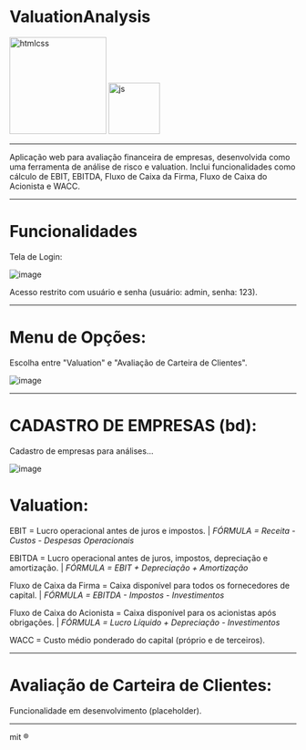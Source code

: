 # ValuationAnalysis


<img src="https://github.com/user-attachments/assets/351f9ebd-244c-4143-a37c-c165aba6e45c" alt=htmlcss width="170" />

<img src="https://github.com/user-attachments/assets/af7707ec-e076-410d-8e48-fd36435b7ca4" alt="js" width="90" />

---

Aplicação web para avaliação financeira de empresas, desenvolvida como uma ferramenta de análise de risco e valuation.
Inclui funcionalidades como cálculo de EBIT, EBITDA, Fluxo de Caixa da Firma, Fluxo de Caixa do Acionista e WACC.

---

# Funcionalidades

Tela de Login:

![image](https://github.com/user-attachments/assets/f5772c37-1bfe-4f14-9afd-14ad12e51807)

Acesso restrito com usuário e senha (usuário: admin, senha: 123).

---

# Menu de Opções:

Escolha entre "Valuation" e "Avaliação de Carteira de Clientes".

![image](https://github.com/user-attachments/assets/0a1fc221-5c35-4779-9dc4-2c40dc93d267)


---

# CADASTRO DE EMPRESAS (bd): 

Cadastro de empresas para análises...

![image](https://github.com/user-attachments/assets/5b058e92-85aa-40cc-83b8-8924510da74c)


# Valuation:

EBIT = Lucro operacional antes de juros e impostos.	| *FÓRMULA = Receita - Custos - Despesas Operacionais*


EBITDA = Lucro operacional antes de juros, impostos, depreciação e amortização.	| *FÓRMULA = EBIT + Depreciação + Amortização*


Fluxo de Caixa da Firma	= Caixa disponível para todos os fornecedores de capital.	| *FÓRMULA = EBITDA - Impostos - Investimentos*


Fluxo de Caixa do Acionista	= Caixa disponível para os acionistas após obrigações.	| *FÓRMULA = Lucro Líquido + Depreciação - Investimentos*


WACC = Custo médio ponderado do capital (próprio e de terceiros).

---

# Avaliação de Carteira de Clientes:

Funcionalidade em desenvolvimento (placeholder).

---

mit ®
